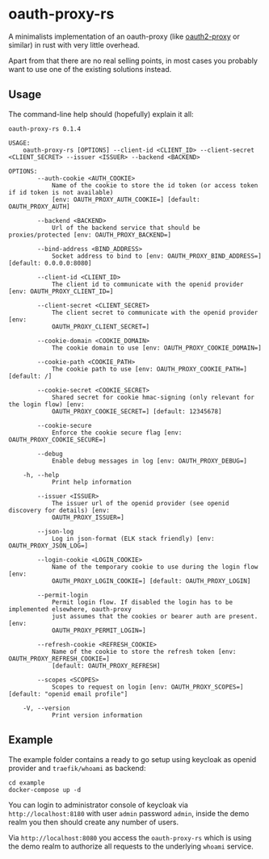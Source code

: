 # oauth-proxy-rs

A minimalists implementation of an oauth-proxy (like [oauth2-proxy](https://github.com/oauth2-proxy/oauth2-proxy) or similar) in rust with very little overhead.

Apart from that there are no real selling points, in most cases you probably want to use one of the existing solutions instead.

## Usage

The command-line help should (hopefully) explain it all:

```command-line
oauth-proxy-rs 0.1.4

USAGE:
    oauth-proxy-rs [OPTIONS] --client-id <CLIENT_ID> --client-secret <CLIENT_SECRET> --issuer <ISSUER> --backend <BACKEND>

OPTIONS:
        --auth-cookie <AUTH_COOKIE>
            Name of the cookie to store the id token (or access token if id token is not available)
            [env: OAUTH_PROXY_AUTH_COOKIE=] [default: OAUTH_PROXY_AUTH]

        --backend <BACKEND>
            Url of the backend service that should be proxies/protected [env: OAUTH_PROXY_BACKEND=]

        --bind-address <BIND_ADDRESS>
            Socket address to bind to [env: OAUTH_PROXY_BIND_ADDRESS=] [default: 0.0.0.0:8080]

        --client-id <CLIENT_ID>
            The client id to communicate with the openid provider [env: OAUTH_PROXY_CLIENT_ID=]

        --client-secret <CLIENT_SECRET>
            The client secret to communicate with the openid provider [env:
            OAUTH_PROXY_CLIENT_SECRET=]

        --cookie-domain <COOKIE_DOMAIN>
            The cookie domain to use [env: OAUTH_PROXY_COOKIE_DOMAIN=]

        --cookie-path <COOKIE_PATH>
            The cookie path to use [env: OAUTH_PROXY_COOKIE_PATH=] [default: /]

        --cookie-secret <COOKIE_SECRET>
            Shared secret for cookie hmac-signing (only relevant for the login flow) [env:
            OAUTH_PROXY_COOKIE_SECRET=] [default: 12345678]

        --cookie-secure
            Enforce the cookie secure flag [env: OAUTH_PROXY_COOKIE_SECURE=]

        --debug
            Enable debug messages in log [env: OAUTH_PROXY_DEBUG=]

    -h, --help
            Print help information

        --issuer <ISSUER>
            The issuer url of the openid provider (see openid discovery for details) [env:
            OAUTH_PROXY_ISSUER=]

        --json-log
            Log in json-format (ELK stack friendly) [env: OAUTH_PROXY_JSON_LOG=]

        --login-cookie <LOGIN_COOKIE>
            Name of the temporary cookie to use during the login flow [env:
            OAUTH_PROXY_LOGIN_COOKIE=] [default: OAUTH_PROXY_LOGIN]

        --permit-login
            Permit login flow. If disabled the login has to be implemented elsewhere, oauth-proxy
            just assumes that the cookies or bearer auth are present. [env:
            OAUTH_PROXY_PERMIT_LOGIN=]

        --refresh-cookie <REFRESH_COOKIE>
            Name of the cookie to store the refresh token [env: OAUTH_PROXY_REFRESH_COOKIE=]
            [default: OAUTH_PROXY_REFRESH]

        --scopes <SCOPES>
            Scopes to request on login [env: OAUTH_PROXY_SCOPES=] [default: "openid email profile"]

    -V, --version
            Print version information
```

## Example

The example folder contains a ready to go setup using keycloak as openid provider and `traefik/whoami` as backend:

```
cd example
docker-compose up -d
```

You can login to administrator console of keycloak via `http://localhost:8180` with user `admin` password `admin`, inside the demo realm you then should create any number of users.

Via `http://localhost:8080` you access the `oauth-proxy-rs` which is using the demo realm to authorize all requests to the underlying `whoami` service.
